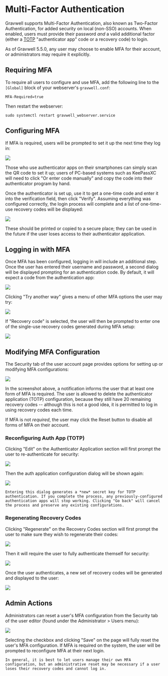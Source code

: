 # Multi-Factor Authentication

Gravwell supports Multi-Factor Authentication, also known as Two-Factor Authentication, for added security on local (non-SSO) accounts. When enabled, users must provide their password *and* a valid additional factor (either a [TOTP](https://en.wikipedia.org/wiki/Time-based_one-time_password) "authenticator app" code or a recovery code) to login.

As of Gravwell 5.5.0, any user may choose to enable MFA for their account, or administrators may require it explicitly.

## Requiring MFA

To require all users to configure and use MFA, add the following line to the `[Global]` block of your webserver's `gravwell.conf`:

```
MFA-Required=true
```

Then restart the webserver:

```
sudo systemctl restart gravwell_webserver.service
```

## Configuring MFA

If MFA is required, users will be prompted to set it up the next time they log in:

![](mfa-login-setup.png)

Those who use authenticator apps on their smartphones can simply scan the QR code to set it up; users of PC-based systems such as KeePassXC will need to click "Or enter code manually" and copy the code into their authenticator program by hand.

Once the authenticator is set up, use it to get a one-time code and enter it into the verification field, then click "Verify". Assuming everything was configured correctly, the login process will complete and a list of one-time-use recovery codes will be displayed:

![](mfa-setup-recovery.png)

These should be printed or copied to a secure place; they can be used in the future if the user loses access to their authenticator application.

## Logging in with MFA

Once MFA has been configured, logging in will include an additional step. Once the user has entered their username and password, a second dialog will be displayed prompting for an authentication code. By default, it will expect a code from the authentication app:

![](login-mfa-totp.png)

Clicking "Try another way" gives a menu of other MFA options the user may try:

![](try-another-way.png)

If "Recovery code" is selected, the user will then be prompted to enter one of the single-use recovery codes generated during MFA setup:

![](recovery-code.png)

## Modifying MFA Configuration

The Security tab of the user account page provides options for setting up or modifying MFA configurations:

![](user-mfa.png)

In the screenshot above, a notification informs the user that at least one form of MFA is required. The user is allowed to delete the authenticator application (TOTP) configuration, because they still have 20 remaining recovery codes -- although this is not a good idea, it is permitted to log in using recovery codes each time.

If MFA is not *required*, the user may click the Reset button to disable all forms of MFA on their account.

### Reconfiguring Auth App (TOTP)

Clicking "Edit" on the Authenticator Application section will first prompt the user to re-authenticate for security:

![](totp-edit.png)

Then the auth application configuration dialog will be shown again:

![](totp-reconfigure.png)

```{note}
Entering this dialog generates a *new* secret key for TOTP authentication. If you complete the process, any previously-configured authentication apps will stop working. Clicking "Go back" will cancel the process and preserve any existing configurations.
```

### Regenerating Recovery Codes

Clicking "Regenerate" on the Recovery Codes section will first prompt the user to make sure they wish to regenerate their codes:

![](regenerate-confirm.png)

Then it will require the user to fully authenticate themself for security:

![](totp-edit.png)

Once the user authenticates, a new set of recovery codes will be generated and displayed to the user:

![](mfa-setup-regenerated.png)

## Admin Actions

Administrators can reset a user's MFA configuration from the Security tab of the user editor (found under the Administrator > Users menu):

![](admin-mfa-reset.png)

Selecting the checkbox and clicking "Save" on the page will fully reset the user's MFA configuration. If MFA is required on the system, the user will be prompted to reconfigure MFA at their next login.

```{note}
In general, it is best to let users manage their own MFA configuration, but an administrative reset may be necessary if a user loses their recovery codes and cannot log in.
```
